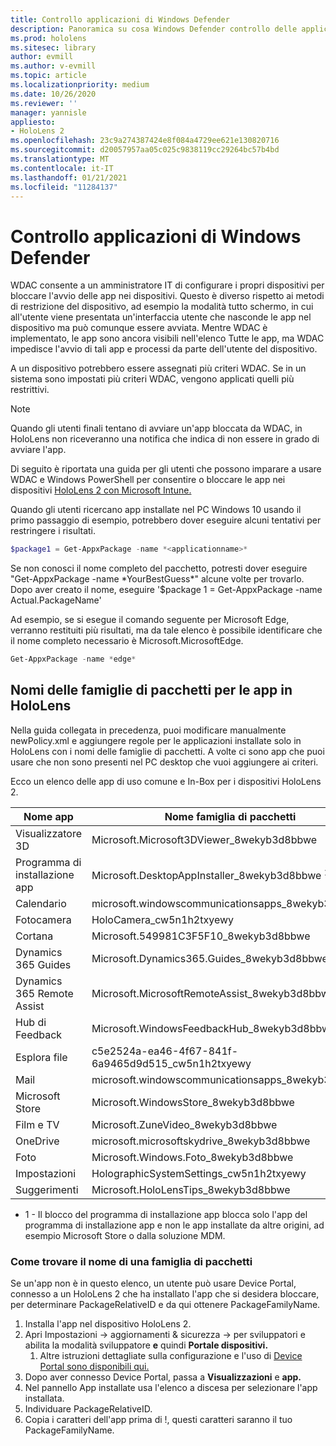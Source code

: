 ```yaml
---
title: Controllo applicazioni di Windows Defender
description: Panoramica su cosa Windows Defender controllo delle applicazioni e su come usarlo per gestire i dispositivi holoLens in realtà mista.
ms.prod: hololens
ms.sitesec: library
author: evmill
ms.author: v-evmill
ms.topic: article
ms.localizationpriority: medium
ms.date: 10/26/2020
ms.reviewer: ''
manager: yannisle
appliesto:
- HoloLens 2
ms.openlocfilehash: 23c9a274387424e8f084a4729ee621e130820716
ms.sourcegitcommit: d20057957aa05c025c9838119cc29264bc57b4bd
ms.translationtype: MT
ms.contentlocale: it-IT
ms.lasthandoff: 01/21/2021
ms.locfileid: "11284137"
---
```

# Controllo applicazioni di Windows Defender

WDAC consente a un amministratore IT di configurare i propri dispositivi per bloccare l'avvio delle app nei dispositivi. Questo è diverso rispetto ai metodi di restrizione del dispositivo, ad esempio la modalità tutto schermo, in cui all'utente viene presentata un'interfaccia utente che nasconde le app nel dispositivo ma può comunque essere avviata. Mentre WDAC è implementato, le app sono ancora visibili nell'elenco Tutte le app, ma WDAC impedisce l'avvio di tali app e processi da parte dell'utente del dispositivo.

A un dispositivo potrebbero essere assegnati più criteri WDAC. Se in un sistema sono impostati più criteri WDAC, vengono applicati quelli più restrittivi. 

> [!NOTE]
> Quando gli utenti finali tentano di avviare un'app bloccata da WDAC, in HoloLens non riceveranno una notifica che indica di non essere in grado di avviare l'app.

Di seguito è riportata una guida per gli utenti che possono imparare a usare WDAC e Windows PowerShell per consentire o bloccare le app nei dispositivi [HoloLens 2 con Microsoft Intune.](https://docs.microsoft.com/mem/intune/configuration/custom-profile-hololens)

Quando gli utenti ricercano app installate nel PC Windows 10 usando il primo passaggio di esempio, potrebbero dover eseguire alcuni tentativi per restringere i risultati.

```powershell
$package1 = Get-AppxPackage -name *<applicationname>*
``` 

Se non conosci il nome completo del pacchetto, potresti dover eseguire "Get-AppxPackage -name \*YourBestGuess\*" alcune volte per trovarlo. Dopo aver creato il nome, eseguire '$package 1 = Get-AppxPackage -name Actual.PackageName'

Ad esempio, se si esegue il comando seguente per Microsoft Edge, verranno restituiti più risultati, ma da tale elenco è possibile identificare che il nome completo necessario è Microsoft.MicrosoftEdge.

```powershell
Get-AppxPackage -name *edge*
``` 

## Nomi delle famiglie di pacchetti per le app in HoloLens

Nella guida collegata in precedenza, puoi modificare manualmente newPolicy.xml e aggiungere regole per le applicazioni installate solo in HoloLens con i nomi delle famiglie di pacchetti. A volte ci sono app che puoi usare che non sono presenti nel PC desktop che vuoi aggiungere ai criteri.

Ecco un elenco delle app di uso comune e In-Box per i dispositivi HoloLens 2.

| Nome app                   | Nome famiglia di pacchetti                                |
|----------------------------|----------------------------------------------------|
| Visualizzatore 3D                  | Microsoft.Microsoft3DViewer_8wekyb3d8bbwe          |
| Programma di installazione app              | Microsoft.DesktopAppInstaller_8wekyb3d8bbwe <sup> 1</sup>         |
| Calendario                   | microsoft.windowscommunicationsapps_8wekyb3d8bbwe  |
| Fotocamera                     | HoloCamera_cw5n1h2txyewy                           |
| Cortana                    | Microsoft.549981C3F5F10_8wekyb3d8bbwe              |
| Dynamics 365 Guides        | Microsoft.Dynamics365.Guides_8wekyb3d8bbwe         |
| Dynamics 365 Remote Assist | Microsoft.MicrosoftRemoteAssist_8wekyb3d8bbwe      |
| Hub di Feedback               | Microsoft.WindowsFeedbackHub_8wekyb3d8bbwe         |
| Esplora file              | c5e2524a-ea46-4f67-841f-6a9465d9d515_cw5n1h2txyewy |
| Mail                       | microsoft.windowscommunicationsapps_8wekyb3d8bbwe  |
| Microsoft Store            | Microsoft.WindowsStore_8wekyb3d8bbwe               |
| Film e TV                | Microsoft.ZuneVideo_8wekyb3d8bbwe                  |
| OneDrive                   | microsoft.microsoftskydrive_8wekyb3d8bbwe          |
| Foto                     | Microsoft.Windows.Foto_8wekyb3d8bbwe             |
| Impostazioni                   | HolographicSystemSettings_cw5n1h2txyewy            |
| Suggerimenti                       | Microsoft.HoloLensTips_8wekyb3d8bbwe               |

- 1 - Il blocco del programma di installazione app blocca solo l'app del programma di installazione app e non le app installate da altre origini, ad esempio Microsoft Store o dalla soluzione MDM.

### Come trovare il nome di una famiglia di pacchetti

Se un'app non è in questo elenco, un utente può usare Device Portal, connesso a un HoloLens 2 che ha installato l'app che si desidera bloccare, per determinare PackageRelativeID e da qui ottenere PackageFamilyName.

1. Installa l'app nel dispositivo HoloLens 2. 
1. Apri Impostazioni -> aggiornamenti & sicurezza -> per sviluppatori e abilita la modalità sviluppatore **e** quindi **Portale dispositivi.** 
    1. Altre istruzioni dettagliate sulla configurazione e l'uso di [Device Portal sono disponibili qui.](https://docs.microsoft.com/windows/mixed-reality/develop/platform-capabilities-and-apis/using-the-windows-device-portal)
1. Dopo aver connesso Device Portal, passa a **Visualizzazioni** e **app.** 
1. Nel pannello App installate usa l'elenco a discesa per selezionare l'app installata. 
1. Individuare PackageRelativeID. 
1. Copia i caratteri dell'app prima di !, questi caratteri saranno il tuo PackageFamilyName.


